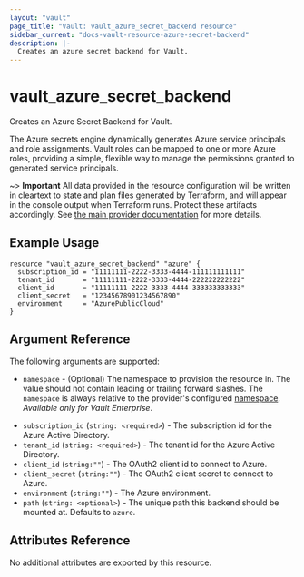 ```yaml
---
layout: "vault"
page_title: "Vault: vault_azure_secret_backend resource"
sidebar_current: "docs-vault-resource-azure-secret-backend"
description: |-
  Creates an azure secret backend for Vault.
---
```


# vault\_azure\_secret\_backend

Creates an Azure Secret Backend for Vault.

The Azure secrets engine dynamically generates Azure service principals and role assignments. Vault roles can be mapped to one or more Azure roles, providing a simple, flexible way to manage the permissions granted to generated service principals.

~> **Important** All data provided in the resource configuration will be
written in cleartext to state and plan files generated by Terraform, and
will appear in the console output when Terraform runs. Protect these
artifacts accordingly. See
[the main provider documentation](../index.html)
for more details.

## Example Usage

```hcl
resource "vault_azure_secret_backend" "azure" {
  subscription_id = "11111111-2222-3333-4444-111111111111"
  tenant_id       = "11111111-2222-3333-4444-222222222222"
  client_id       = "11111111-2222-3333-4444-333333333333"
  client_secret   = "12345678901234567890"
  environment     = "AzurePublicCloud"
}
```

## Argument Reference

The following arguments are supported:

* `namespace` - (Optional) The namespace to provision the resource in.
  The value should not contain leading or trailing forward slashes.
  The `namespace` is always relative to the provider's configured [namespace](../index.html#namespace).
   *Available only for Vault Enterprise*.

- `subscription_id` (`string: <required>`) - The subscription id for the Azure Active Directory.
- `tenant_id` (`string: <required>`) - The tenant id for the Azure Active Directory.
- `client_id` (`string:""`) - The OAuth2 client id to connect to Azure.
- `client_secret` (`string:""`) - The OAuth2 client secret to connect to Azure.
- `environment` (`string:""`) - The Azure environment.
- `path` (`string: <optional>`) - The unique path this backend should be mounted at. Defaults to `azure`.

## Attributes Reference

No additional attributes are exported by this resource.

